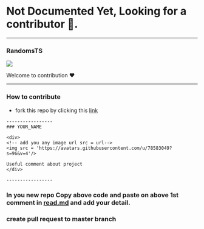# Not Documented Yet, Looking for a contributor 🦄.


-----------------
### RandomsTS

<div>
<!-- add you any image url src = url-->
<img src = 'https://avatars.githubusercontent.com/u/118633727?s=200&v=4'/>

Welcome to contribution ♥
</div>

-----------------

<!--  paste above this line -->


































### How to contribute

- fork this repo by clicking this [link](https://github.com/Zain-ul-din/LGU-Timetable/fork)

```
-----------------
### YOUR_NAME

<div>
<!-- add you any image url src = url-->
<img src = 'https://avatars.githubusercontent.com/u/78583049?s=96&v=4'/>

Useful comment about project
</div>

-----------------
```

### In you new repo Copy above code and paste on above 1st comment in [read.md](https://github.com/Zain-ul-din/LGU-Timetable/blob/master/README.md) and add your detail.

### create pull request to master branch

